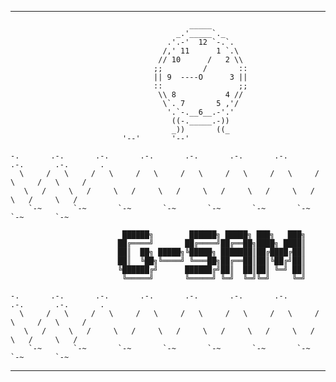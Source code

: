 ___
                                            _____                                             
                                         _.'_____`._                                          
                                       .'.-'  12 `-.`.                                        
                                      /,' 11      1 `.\                                       
                                     // 10      /   2 \\                                      
                                    ;;         /       ::                                     
                                    || 9  ----O      3 ||                                     
                                    ::                 ;;                                     
                                     \\ 8           4 //                                      
                                      \`. 7       5 ,'/                                       
                                       '.`-.__6__.-'.'                                        
                                        ((-._____.-))                                         
                                        _))       ((_                                         
                             '--'       '--'                                                  
                                                                                              
    -.       .-.       .-.       .-.       .-.       .-.       .-.       .-.       .-.       .
      \     /   \     /   \     /   \     /   \     /   \     /   \     /   \     /   \     / 
       \   /     \   /     \   /     \   /     \   /     \   /     \   /     \   /     \   /  
        `-~       `-~       `-~       `-~       `-~       `-~       `-~       `-~       `-~   
                                                                                              
                             ██████╗        ██████╗ █████╗ ███╗   ███╗                        
                            ██╔════╝       ██╔════╝██╔══██╗████╗ ████║                        
                            ██║  ██╗ █████╗╚█████╗ ███████║██╔████╔██║                        
                            ██║  ╚██╗╚════╝ ╚═══██╗██╔══██║██║╚██╔╝██║                        
                            ╚██████╔╝      ██████╔╝██║  ██║██║ ╚═╝ ██║                        
                             ╚═════╝       ╚═════╝ ╚═╝  ╚═╝╚═╝     ╚═╝                        
                                                                                              
    -.       .-.       .-.       .-.       .-.       .-.       .-.       .-.       .-.       .
      \     /   \     /   \     /   \     /   \     /   \     /   \     /   \     /   \     / 
       \   /     \   /     \   /     \   /     \   /     \   /     \   /     \   /     \   /  
        `-~       `-~       `-~       `-~       `-~       `-~       `-~       `-~       `-~   
___
